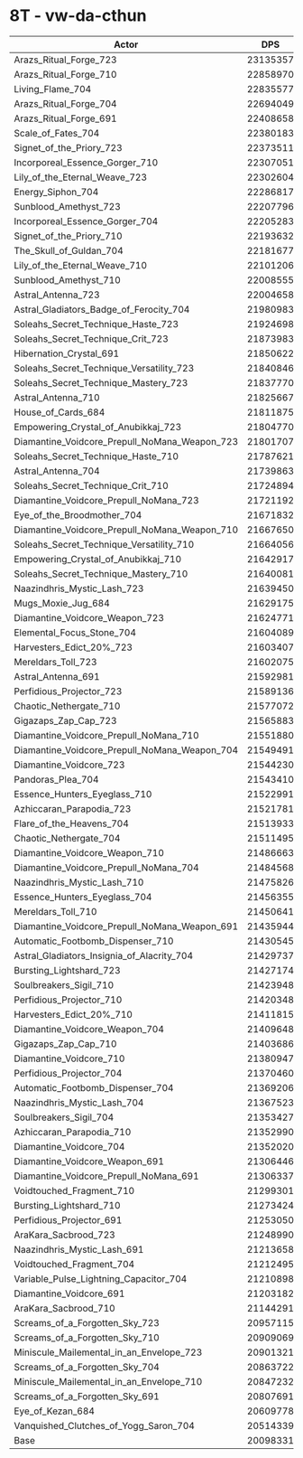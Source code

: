 # 8T - vw-da-cthun
| Actor | DPS | Increase |
|---|:---:|:---:|
|Arazs_Ritual_Forge_723|23135357|15.11%|
|Arazs_Ritual_Forge_710|22858970|13.74%|
|Living_Flame_704|22835577|13.62%|
|Arazs_Ritual_Forge_704|22694049|12.92%|
|Arazs_Ritual_Forge_691|22408658|11.50%|
|Scale_of_Fates_704|22380183|11.35%|
|Signet_of_the_Priory_723|22373511|11.32%|
|Incorporeal_Essence_Gorger_710|22307051|10.99%|
|Lily_of_the_Eternal_Weave_723|22302604|10.97%|
|Energy_Siphon_704|22286817|10.89%|
|Sunblood_Amethyst_723|22207796|10.50%|
|Incorporeal_Essence_Gorger_704|22205283|10.48%|
|Signet_of_the_Priory_710|22193632|10.43%|
|The_Skull_of_Guldan_704|22181677|10.37%|
|Lily_of_the_Eternal_Weave_710|22101206|9.97%|
|Sunblood_Amethyst_710|22008555|9.50%|
|Astral_Antenna_723|22004658|9.49%|
|Astral_Gladiators_Badge_of_Ferocity_704|21980983|9.37%|
|Soleahs_Secret_Technique_Haste_723|21924698|9.09%|
|Soleahs_Secret_Technique_Crit_723|21873983|8.83%|
|Hibernation_Crystal_691|21850622|8.72%|
|Soleahs_Secret_Technique_Versatility_723|21840846|8.67%|
|Soleahs_Secret_Technique_Mastery_723|21837770|8.65%|
|Astral_Antenna_710|21825667|8.59%|
|House_of_Cards_684|21811875|8.53%|
|Empowering_Crystal_of_Anubikkaj_723|21804770|8.49%|
|Diamantine_Voidcore_Prepull_NoMana_Weapon_723|21801707|8.48%|
|Soleahs_Secret_Technique_Haste_710|21787621|8.41%|
|Astral_Antenna_704|21739863|8.17%|
|Soleahs_Secret_Technique_Crit_710|21724894|8.09%|
|Diamantine_Voidcore_Prepull_NoMana_723|21721192|8.07%|
|Eye_of_the_Broodmother_704|21671832|7.83%|
|Diamantine_Voidcore_Prepull_NoMana_Weapon_710|21667650|7.81%|
|Soleahs_Secret_Technique_Versatility_710|21664056|7.79%|
|Empowering_Crystal_of_Anubikkaj_710|21642917|7.69%|
|Soleahs_Secret_Technique_Mastery_710|21640081|7.67%|
|Naazindhris_Mystic_Lash_723|21639450|7.67%|
|Mugs_Moxie_Jug_684|21629175|7.62%|
|Diamantine_Voidcore_Weapon_723|21624771|7.59%|
|Elemental_Focus_Stone_704|21604089|7.49%|
|Harvesters_Edict_20%_723|21603407|7.49%|
|Mereldars_Toll_723|21602075|7.48%|
|Astral_Antenna_691|21592981|7.44%|
|Perfidious_Projector_723|21589136|7.42%|
|Chaotic_Nethergate_710|21577072|7.36%|
|Gigazaps_Zap_Cap_723|21565883|7.30%|
|Diamantine_Voidcore_Prepull_NoMana_710|21551880|7.23%|
|Diamantine_Voidcore_Prepull_NoMana_Weapon_704|21549491|7.22%|
|Diamantine_Voidcore_723|21544230|7.19%|
|Pandoras_Plea_704|21543410|7.19%|
|Essence_Hunters_Eyeglass_710|21522991|7.09%|
|Azhiccaran_Parapodia_723|21521781|7.08%|
|Flare_of_the_Heavens_704|21513933|7.04%|
|Chaotic_Nethergate_704|21511495|7.03%|
|Diamantine_Voidcore_Weapon_710|21486663|6.91%|
|Diamantine_Voidcore_Prepull_NoMana_704|21484568|6.90%|
|Naazindhris_Mystic_Lash_710|21475826|6.85%|
|Essence_Hunters_Eyeglass_704|21456355|6.76%|
|Mereldars_Toll_710|21450641|6.73%|
|Diamantine_Voidcore_Prepull_NoMana_Weapon_691|21435944|6.66%|
|Automatic_Footbomb_Dispenser_710|21430545|6.63%|
|Astral_Gladiators_Insignia_of_Alacrity_704|21429737|6.62%|
|Bursting_Lightshard_723|21427174|6.61%|
|Soulbreakers_Sigil_710|21423948|6.60%|
|Perfidious_Projector_710|21420348|6.58%|
|Harvesters_Edict_20%_710|21411815|6.54%|
|Diamantine_Voidcore_Weapon_704|21409648|6.52%|
|Gigazaps_Zap_Cap_710|21403686|6.49%|
|Diamantine_Voidcore_710|21380947|6.38%|
|Perfidious_Projector_704|21370460|6.33%|
|Automatic_Footbomb_Dispenser_704|21369206|6.32%|
|Naazindhris_Mystic_Lash_704|21367523|6.31%|
|Soulbreakers_Sigil_704|21353427|6.24%|
|Azhiccaran_Parapodia_710|21352990|6.24%|
|Diamantine_Voidcore_704|21352020|6.24%|
|Diamantine_Voidcore_Weapon_691|21306446|6.01%|
|Diamantine_Voidcore_Prepull_NoMana_691|21306337|6.01%|
|Voidtouched_Fragment_710|21299301|5.98%|
|Bursting_Lightshard_710|21273424|5.85%|
|Perfidious_Projector_691|21253050|5.75%|
|AraKara_Sacbrood_723|21248990|5.73%|
|Naazindhris_Mystic_Lash_691|21213658|5.55%|
|Voidtouched_Fragment_704|21212495|5.54%|
|Variable_Pulse_Lightning_Capacitor_704|21210898|5.54%|
|Diamantine_Voidcore_691|21203182|5.50%|
|AraKara_Sacbrood_710|21144291|5.20%|
|Screams_of_a_Forgotten_Sky_723|20957115|4.27%|
|Screams_of_a_Forgotten_Sky_710|20909069|4.03%|
|Miniscule_Mailemental_in_an_Envelope_723|20901321|4.00%|
|Screams_of_a_Forgotten_Sky_704|20863722|3.81%|
|Miniscule_Mailemental_in_an_Envelope_710|20847232|3.73%|
|Screams_of_a_Forgotten_Sky_691|20807691|3.53%|
|Eye_of_Kezan_684|20609778|2.54%|
|Vanquished_Clutches_of_Yogg_Saron_704|20514339|2.07%|
|Base|20098331|0.00%|
